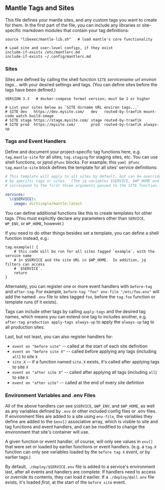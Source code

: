 ## Mantle Tags and Sites

This file defines your mantle sites, and any custom tags you want to create for them.  In the first part of the file, you can include any libraries or site-specific markdown modules that contain your tag definitions:

```shell
source "libexec/mantle-lib.sh"   # load mantle's core functionality

# Load site and user-level configs, if they exist
include-if-exists /etc/mantlerc.md
include-if-exists ~/.config/mantlerc.md
```

### Sites

Sites are defined by calling the shell function `SITE` *servicename url environ tags...* with your desired settings and tags.  (You can define sites before the tags have been defined.)

```shell
VERSION 3.3   # docker-compose format version; must be 2 or higher

# List your sites below as `SITE dirname URL environ tags...`
# SITE dev   https://dev.mysite.com/   dev   routed-by-traefik mount-code watch build-image
# SITE stage https://stage.mysite.com/ stage routed-by-traefik
# SITE prod  https://mysite.com/       prod  routed-by-traefik always-up
```

### Tags and Event Handlers

Define and document your project-specific tag functions here, e.g. `tag.mantle-site` for all sites,  `tag.staging` for staging sites, etc.  You can use shell functions, or jqmd `@func` blocks.  For example, this `yaml @func tag.mantle-site` block defines the template for all sites' service definitions:

```yaml @func tag.mantle-site
# This template will apply to all sites by default, but can be overridden
# by specific tags or sites.  (The jq variables $SERVICE, $WP_HOME and $WP_ENV
# correspond to the first three arguments passed to the SITE function.)

services:
  \($SERVICE):
    image: dirtsimple/mantle:latest
```
You can define additional functions like this to create templates for other tags.  (You must explicitly declare any parameters other than `SERVICE`, `WP_ENV`, or `WP_HOME`, however.)

If you need to do other things besides set a template, you can define a shell function instead, e.g.:

```shell
tag.example() {
    # this code will be run for all sites tagged `example`, with the service name
    # in $SERVICE and the site URL in $WP_HOME.  In addition, jq filters can access
    # `$SERVICE`.
    return
}
```

Alternately, you can register one or more event handlers with `before-tag` and `after-tag`.  For example, `before-tag "foo" env-file "/etc/foo.env"` will add the named `.env` file to sites tagged `foo`, before the `tag.foo` function or template runs (if it exists).

Tags can include other tags by calling `apply-tags` and the desired tag names, which means you can extend one tag to includes another, e.g. `after-tag production apply-tags always-up` to apply the `always-up` tag to all production sites.

Last, but not least, you can also register handlers for:

* `event on "before site"` -- called at the start of each site definition
* `event on "before site X"` -- called before applying any tags (including `all`) to site `X`
* `site.X` -- if a function named `site.X` exists, it's called after applying tags to site `X`
* `event on "after site X"` -- called after applying all tags (including `all`) to site `X`
* `event on "after site"` -- called at the end of every site defintion

### Environment Variables and .env Files

All of the above handlers can see `$SERVICE`, `$WP_ENV`, and `$WP_HOME`, as well as any variables defined by `.env` or other included config files or .env files.  If environment files are added to a site using `env-file`, the variables they define are added to the `$env[]` associative array, which is visible to site and tag functions and event handlers, and can be modified to change the environment that site's container will use.

A given function or event handler, of course, will only see values in `env[]` that were set or loaded by earlier functions or event handlers.  (e.g. a `tag.X` function can only see variables loaded by the `before tag X` event, or by earlier tags.)

By default, `./deploy/$SERVICE.env` file is added to a service's environment last, after all events and handlers are complete.  If handlers need to access or override its contents, they can load it earlier.  If a `./deploy/@all.env` file exists, it's loaded *first*, at the start of the `before site` event.
